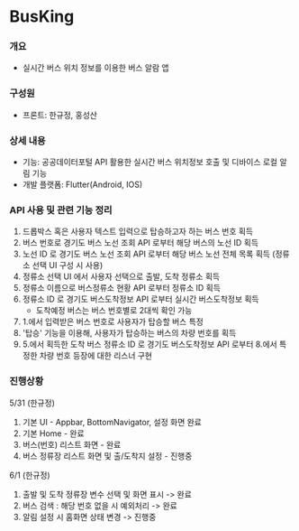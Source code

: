 # BusKing

### 개요
 - 실시간 버스 위치 정보를 이용한 버스 알람 앱
### 구성원
 - 프론트: 한규정, 홍성산
### 상세 내용
 - 기능: 공공데이터포털 API 활용한 실시간 버스 위치정보 호출 및 디바이스 로컬 알림 기능
 - 개발 플랫폼: Flutter(Android, IOS)

### API 사용 및 관련 기능 정리
1. 드롭박스 혹은 사용자 텍스트 입력으로 탑승하고자 하는 버스 번호 획득
2. 버스 번호로 경기도 버스 노선 조회 API 로부터 해당 버스의 노선 ID 획득
3. 노선 ID 로 경기도 버스 노선 조회 API 로부터 해당 버스 노선 전체 목록 획득 (정류소 선택 UI 구성 시 사용)
4. 정류소 선택 UI 에서 사용자 선택으로 출발, 도착 정류소 획득
5. 정류소 이름으로 버스정류소 현황 API 로부터 정류소 ID 획득
6. 정류소 ID 로 경기도 버스도착정보 API 로부터 실시간 버스도착정보 획득
    - 도착예정 버스는 버스 번호별로 2대씩 확인 가능
7. 1.에서 입력받은 버스 번호로 사용자가 탑승할 버스 특정
8. '탑승' 기능을 이용해, 사용자가 탑승하는 버스의 차량 번호를 획득
9. 5.에서 획득한 도착 버스 정류소 ID 로 경기도 버스도착정보 API 로부터 8.에서 특정한 차량 번호 등장에 대한 리스너 구현


### 진행상황
5/31
(한규정)
1. 기본 UI - Appbar, BottomNavigator, 설정 화면 완료
2. 기본 Home - 완료
3. 버스(번호) 리스트 화면 - 완료
4. 버스 정류장 리스트 화면 및 출/도착지 설정 - 진행중

6/1
(한규정)
1. 출발 및 도착 정류장 변수 선택 및 화면 표시 -> 완료
2. 버스 검색 : 해당 번호 없을 시 예외처리 -> 완료
3. 알림 설정 시 홈화면 상태 변경 -> 진행중
